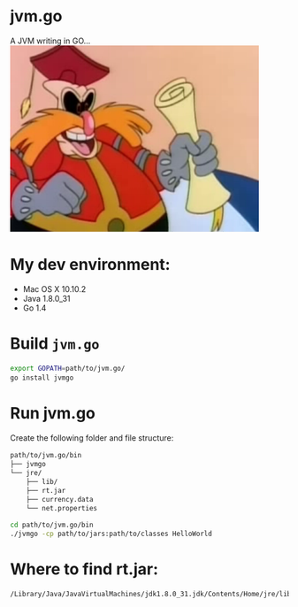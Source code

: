 # jvm.go
A JVM writing in GO...
![jvm.go Logo](https://raw.githubusercontent.com/zxh0/jvm.go/master/jvmgo.png)

# My dev environment:
  * Mac OS X 10.10.2
  * Java 1.8.0_31
  * Go 1.4

# Build `jvm.go`

```sh
export GOPATH=path/to/jvm.go/
go install jvmgo
```

# Run jvm.go
Create the following folder and file structure:

```
path/to/jvm.go/bin
├── jvmgo
└── jre/
    ├── lib/
    ├── rt.jar
    ├── currency.data
    └── net.properties
```

```sh
cd path/to/jvm.go/bin
./jvmgo -cp path/to/jars:path/to/classes HelloWorld
```

# Where to find rt.jar: 

```sh
/Library/Java/JavaVirtualMachines/jdk1.8.0_31.jdk/Contents/Home/jre/lib/rt.jar
```
